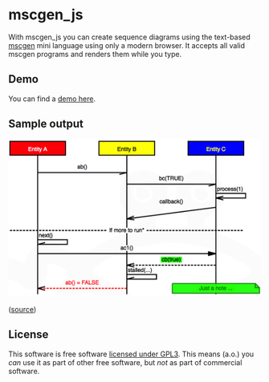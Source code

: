 mscgen_js
=========

With mscgen_js you can create sequence diagrams using the
text-based [mscgen][1] mini language using only a modern browser.
It accepts all valid mscgen programs and renders them while you
type.

Demo
----
You can find a [demo here][2].

Sample output
-------------
![a sample sequence chart](/samples/readme.png) 

([source][4])

License
-------
This software is free software [licensed under GPL3][3]. This means (a.o.) you _can_ use
it as part of other free software, but _not_ as part of commercial software.

[1]: http://www.mcternan.me.uk/mscgen/index.html
[2]: http://home.kpn.nl/chromx/mscgen_js/index.html
[3]: license.md
[4]: samples/readme.msc
